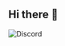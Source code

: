 ## Hi there 👋

![Discord](https://img.shields.io/badge/Discord-949398677422735421?style=flat&logo=discord&logoColor=white)
